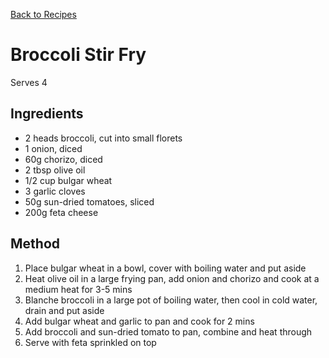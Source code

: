 [Back to Recipes](.)  
# Broccoli Stir Fry  
Serves 4

## Ingredients
- 2 heads broccoli, cut into small florets
- 1 onion, diced
- 60g chorizo, diced
- 2 tbsp olive oil
- 1/2 cup bulgar wheat
- 3 garlic cloves
- 50g sun-dried tomatoes, sliced
- 200g feta cheese
  
## Method
1. Place bulgar wheat in a bowl, cover with boiling water and put aside 
2. Heat olive oil in a large frying pan, add onion and chorizo and cook at a medium heat for 3-5 mins
3. Blanche broccoli in a large pot of boiling water, then cool in cold water, drain and put aside
4. Add bulgar wheat and garlic to pan and cook for 2 mins
5. Add broccoli and sun-dried tomato to pan, combine and heat through
6. Serve with feta sprinkled on top
